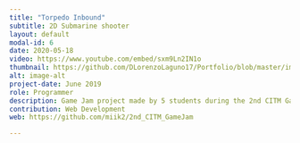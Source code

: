 ```yaml
---
title: "Torpedo Inbound"
subtitle: 2D Submarine shooter
layout: default
modal-id: 6
date: 2020-05-18
video: https://www.youtube.com/embed/sxm9Ln2IN1o
thumbnail: https://github.com/DLorenzoLaguno17/Portfolio/blob/master/img/portfolio/Torpedo.gif?raw=true
alt: image-alt
project-date: June 2019
role: Programmer
description: Game Jam project made by 5 students during the 2nd CITM Game Jam. Submarine shooter game in the depths of the ocean using the Unity 2D Engine and the Tiled Map Editor software.
contribution: Web Development
web: https://github.com/miik2/2nd_CITM_GameJam

---
```

